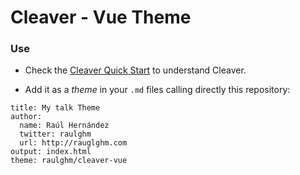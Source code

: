 # Cleaver - Vue Theme

### Use

- Check the [Cleaver Quick Start](https://github.com/jdan/cleaver) to understand Cleaver.

- Add it as a *theme* in your `.md` files calling directly this repository:

```
title: My talk Theme
author:
  name: Raúl Hernández
  twitter: raulghm
  url: http://rauglghm.com
output: index.html
theme: raulghm/cleaver-vue
```
